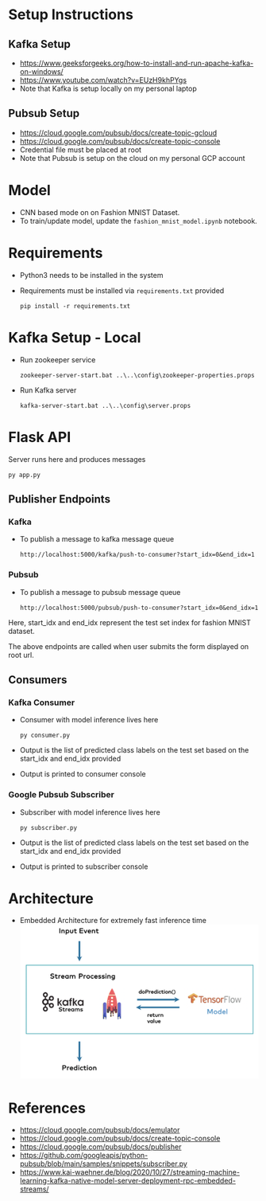 # Setup Instructions

## Kafka Setup
- https://www.geeksforgeeks.org/how-to-install-and-run-apache-kafka-on-windows/
- https://www.youtube.com/watch?v=EUzH9khPYgs
- Note that Kafka is setup locally on my personal laptop

## Pubsub Setup
- https://cloud.google.com/pubsub/docs/create-topic-gcloud
- https://cloud.google.com/pubsub/docs/create-topic-console
- Credential file must be placed at root
- Note that Pubsub is setup on the cloud on my personal GCP account

# Model
- CNN based mode on on Fashion MNIST Dataset.
- To train/update model, update the `fashion_mnist_model.ipynb` notebook.

# Requirements
- Python3 needs to be installed in the system
- Requirements must be installed via `requirements.txt` provided

  ```
  pip install -r requirements.txt
  ```

# Kafka Setup - Local
- Run zookeeper service

  ```
  zookeeper-server-start.bat ..\..\config\zookeeper-properties.props
  ```

- Run Kafka server

  ```
  kafka-server-start.bat ..\..\config\server.props
  ```

# Flask API

Server runs here and produces messages

  ```
  py app.py
  ```

## Publisher Endpoints

### Kafka

- To publish a message to kafka message queue

  ```
  http://localhost:5000/kafka/push-to-consumer?start_idx=0&end_idx=1
  ```

### Pubsub

- To publish a message to pubsub message queue

  ```
  http://localhost:5000/pubsub/push-to-consumer?start_idx=0&end_idx=1
  ```

Here, start_idx and end_idx represent the test set index for fashion MNIST dataset.

The above endpoints are called when user submits the form displayed on root url.

## Consumers

### Kafka Consumer
- Consumer with model inference lives here

  ```
  py consumer.py
  ```

- Output is the list of predicted class labels on the test set based on the start_idx and end_idx provided
- Output is printed to consumer console

### Google Pubsub Subscriber
- Subscriber with model inference lives here

  ```
  py subscriber.py
  ```

- Output is the list of predicted class labels on the test set based on the start_idx and end_idx provided
- Output is printed to subscriber console

# Architecture

- Embedded Architecture for extremely fast inference time
![Embedded Model](Kafka-Machine-Learning-with-Embedded-TensorFlow-Model.png)


# References
- https://cloud.google.com/pubsub/docs/emulator
- https://cloud.google.com/pubsub/docs/create-topic-console
- https://cloud.google.com/pubsub/docs/publisher
- https://github.com/googleapis/python-pubsub/blob/main/samples/snippets/subscriber.py
- https://www.kai-waehner.de/blog/2020/10/27/streaming-machine-learning-kafka-native-model-server-deployment-rpc-embedded-streams/
